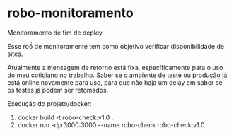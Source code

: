 # robo-monitoramento
Monitoramento de fim de deploy


Esse roồ de monitoramente tem como objetivo verificar disponibilidade de sites.

Atualmente a mensagem de retorno está fixa, específicamente para o uso do meu cotidiano no trabalho. Saber se o ambiente de teste ou produção já está online novamente para uso, para que não haja um delay em saber se os testes já podem ser retomados.


Execução do projeto/docker:

1. docker build -t robo-check:v1.0 .
2. docker run -dp 3000:3000 --name robo-check robo-check:v1.0
